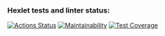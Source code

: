 ### Hexlet tests and linter status:
[![Actions Status](https://github.com/g0lubenk0/java-project-71/actions/workflows/hexlet-check.yml/badge.svg)](https://github.com/g0lubenk0/java-project-71/actions)  [![Maintainability](https://api.codeclimate.com/v1/badges/d459e1b43dcaa067e0a5/maintainability)](https://codeclimate.com/github/g0lubenk0/java-project-71/maintainability)  [![Test Coverage](https://api.codeclimate.com/v1/badges/d459e1b43dcaa067e0a5/test_coverage)](https://codeclimate.com/github/g0lubenk0/java-project-71/test_coverage)
